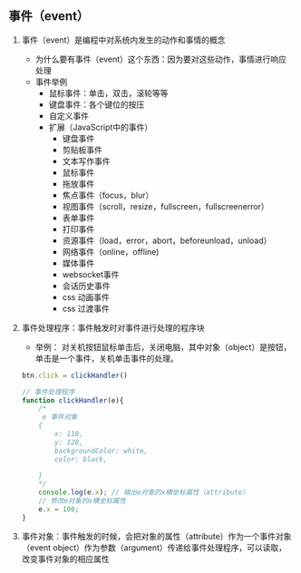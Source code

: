 ## 事件（event）
1. 事件（event）是编程中对系统内发生的动作和事情的概念
    * 为什么要有事件（event）这个东西：因为要对这些动作，事情进行响应处理
    * 事件举例
        * 鼠标事件：单击，双击，滚轮等等
        * 键盘事件：各个键位的按压
        * 自定义事件
        * 扩展（JavaScript中的事件）            
            * 键盘事件
            * 剪贴板事件
            * 文本写作事件
            * 鼠标事件
            * 拖放事件
            * 焦点事件（focus，blur）
            * 视图事件（scroll，resize，fullscreen，fullscreenerror）
            * 表单事件
            * 打印事件
            * 资源事件（load，error，abort，beforeunload，unload）
            * 网络事件（online，offline)
            * 媒体事件
            * websocket事件
            * 会话历史事件
            * css 动画事件
            * css 过渡事件

2. 事件处理程序：事件触发时对事件进行处理的程序块
    * 举例： 对关机按钮鼠标单击后，关闭电脑，其中对象（object）是按钮，单击是一个事件，关机单击事件的处理。
    ```javascript
    btn.click = clickHandler()
    
    // 事件处理程序
    function clickHandler(e){
        /*
         e 事件对象
        {
            x: 110,
            y: 120,
            backgroundColor: white,
            color: black,

        }
        */
        console.log(e.x); // 输出e对象的x横坐标属性（attribute）
        // 修改e对象的x横坐标属性
        e.x = 100;
    }
    ```

3. 事件对象：事件触发的时候，会把对象的属性（attribute）作为一个事件对象（event object）作为参数（argument）传递给事件处理程序，可以读取，改变事件对象的相应属性